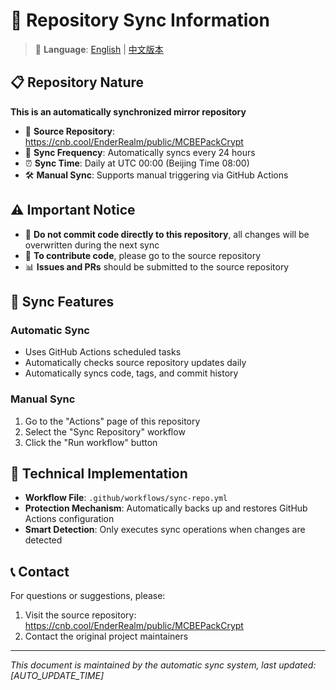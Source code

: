 # 🔄 Repository Sync Information

> 📖 **Language**: [English](#) | [中文版本](SYNC_INFO_ZH.md)

## 📋 Repository Nature

**This is an automatically synchronized mirror repository**

- 🎯 **Source Repository**: https://cnb.cool/EnderRealm/public/MCBEPackCrypt
- 🔄 **Sync Frequency**: Automatically syncs every 24 hours
- ⏰ **Sync Time**: Daily at UTC 00:00 (Beijing Time 08:00)
- 🛠️ **Manual Sync**: Supports manual triggering via GitHub Actions

## ⚠️ Important Notice

- 📝 **Do not commit code directly to this repository**, all changes will be overwritten during the next sync
- 🔗 **To contribute code**, please go to the source repository
- 📊 **Issues and PRs** should be submitted to the source repository

## 🚀 Sync Features

### Automatic Sync
- Uses GitHub Actions scheduled tasks
- Automatically checks source repository updates daily
- Automatically syncs code, tags, and commit history

### Manual Sync
1. Go to the "Actions" page of this repository
2. Select the "Sync Repository" workflow
3. Click the "Run workflow" button

## 🔧 Technical Implementation

- **Workflow File**: `.github/workflows/sync-repo.yml`
- **Protection Mechanism**: Automatically backs up and restores GitHub Actions configuration
- **Smart Detection**: Only executes sync operations when changes are detected

## 📞 Contact

For questions or suggestions, please:
1. Visit the source repository: https://cnb.cool/EnderRealm/public/MCBEPackCrypt
2. Contact the original project maintainers

---

*This document is maintained by the automatic sync system, last updated: [AUTO_UPDATE_TIME]*
